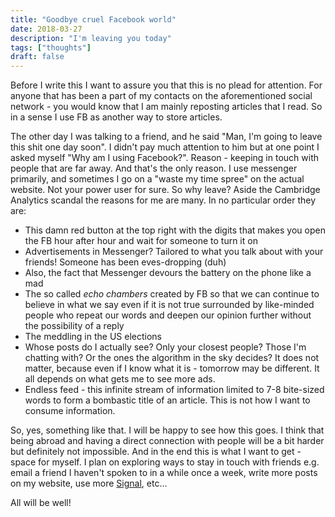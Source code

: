 ```yaml
---
title: "Goodbye cruel Facebook world"
date: 2018-03-27
description: "I'm leaving you today"
tags: ["thoughts"]
draft: false
---
```


Before I write this I want to assure you that this is no plead for attention. For anyone that has been a part of my contacts on the aforementioned social network - you would know that I am mainly reposting articles that I read. So in a sense I use FB as another way to store articles.

The other day I was talking to a friend, and he said "Man, I'm going to leave this shit one day soon". I didn't pay much attention to him but at one point I asked myself "Why am I using Facebook?". Reason - keeping in touch with people that are far away. And that's the only reason. I use messenger primarily, and sometimes I go on a "waste my time spree" on the actual website. Not your power user for sure. So why leave? Aside the Cambridge Analytics scandal the reasons for me are many. In no particular order they are:

- This damn red button at the top right with the digits that makes you open the FB hour after hour and wait for someone to turn it on
- Advertisements in Messenger? Tailored to what you talk about with your friends! Someone has been eves-dropping (duh)
- Also, the fact that Messenger devours the battery on the phone like a mad
- The so called _echo chambers_ created by FB so that we can continue to believe in what we say even if it is not true surrounded by like-minded people who repeat our words and deepen our opinion further without the possibility of a reply
- The meddling in the US elections
- Whose posts do I actually see? Only your closest people? Those I'm chatting with? Or the ones the algorithm in the sky decides? It does not matter, because even if I know what it is - tomorrow may be different. It all depends on what gets me to see more ads.
- Endless feed - this infinite stream of information limited to 7-8 bite-sized words to form a bombastic title of an article. This is not how I want to consume information.

So, yes, something like that. I will be happy to see how this goes. I think that being abroad and having a direct connection with people will be a bit harder but definitely not impossible. And in the end this is what I want to get - space for myself.
I plan on exploring ways to stay in touch with friends e.g. email a friend I haven't spoken to in a while once a week, write more posts on my website, use more [Signal](https://www.signal.org), etc...

All will be well!
